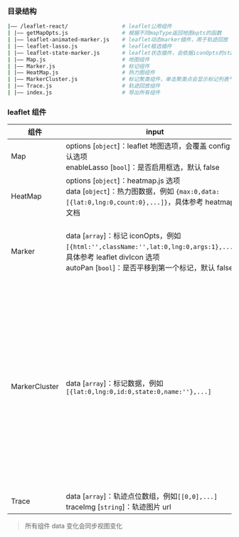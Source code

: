 ### 目录结构

```bash
|—— /leaflet-react/                 # leaflet公用组件
| |—— getMapOpts.js                 # 根据不同mapType返回地图opts的函数
| |—— leaflet-animated-marker.js    # leaflet动态marker插件，用于轨迹回放
| |—— leaflet-lasso.js              # leaflet框选插件
| |—— leaflet-state-marker.js       # leaflet状态插件，会依据iconOpts的state值添加不同的类名
| |—— Map.js                        # 地图组件
| |—— Marker.js                     # 标记组件
| |—— HeatMap.js                    # 热力图组件
| |—— MarkerCluster.js              # 标记聚类组件，单击聚类点会显示标记列表气泡
| |—— Trace.js                      # 轨迹回放组件
| |—— index.js                      # 导出所有组件
```

### leaflet 组件

| 组件          | input                                                                                                                                                                     | output                                                                   | 备注                                                                                                                                                                                                            |
| ------------- | ------------------------------------------------------------------------------------------------------------------------------------------------------------------------- | ------------------------------------------------------------------------ | --------------------------------------------------------------------------------------------------------------------------------------------------------------------------------------------------------------- |
| Map           | options [`object`]：leaflet 地图选项，会覆盖 config 默认选项<br>enableLasso [`bool`]：是否启用框选，默认 false                                                            |                                                                          | 所有 leaflet 组件的直接父组件                                                                                                                                                                                   |
| HeatMap       | options [`object`]：heatmap.js 选项<br>data [`object`]：热力图数据，例如 `{max:0,data:[{lat:0,lng:0,count:0},...]}`，具体参考 heatmap.js 文档                             |                                                                          |                                                                                                                                                                                                                 |
| Marker        | data [`array`]：标记 iconOpts，例如`[{html:'',className:'',lat:0,lng:0,args:1},...]`，具体参考 leaflet divIcon 选项<br>autoPan [`bool`]：是否平移到第一个标记，默认 false | onClick [`args=>void`]：标记单击回调，iconOpts 的 point 值会作为回调参数 | iconOpts 的 args 属性为自定义属性                                                                                                                                                                               |  |
| MarkerCluster | data [`array`]：标记数据，例如`[{lat:0,lng:0,id:0,state:0,name:''},...]`                                                                                                  | onSelect [`id=>void`]：气泡单击回调，传入的 id 作为回调参数              | 其中 id，name 属性为单击聚类点位显示气泡所需要的值，name 作为列表显示 label，id 作为单击回调参数，state 表示当前标记状态，会依据当前值添加类名（0：默认，不添加；1：selected_a；2：selected_b；3：selected_ab） |
| Trace         | data [`array`]：轨迹点位数组，例如`[[0,0],...]`<br>traceImg [`string`]：轨迹图片 url                                                                                      |                                                                          |                                                                                                                                                                                                                 |

> 所有组件 data 变化会同步视图变化
